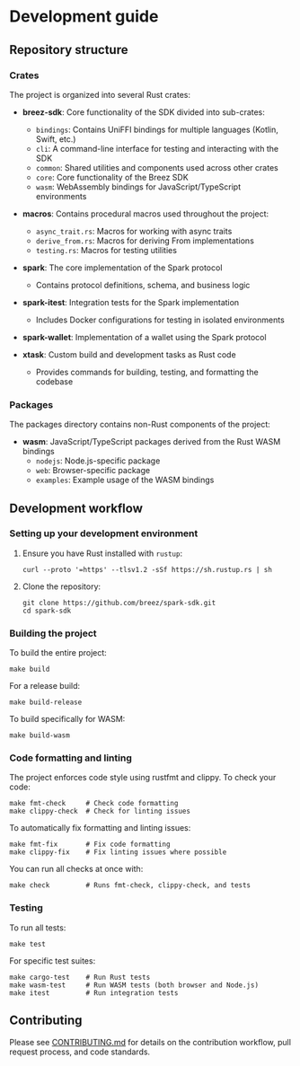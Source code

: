 # Development guide

## Repository structure

### Crates

The project is organized into several Rust crates:

- **breez-sdk**: Core functionality of the SDK divided into sub-crates:
  - `bindings`: Contains UniFFI bindings for multiple languages (Kotlin, Swift, etc.)
  - `cli`: A command-line interface for testing and interacting with the SDK
  - `common`: Shared utilities and components used across other crates
  - `core`: Core functionality of the Breez SDK
  - `wasm`: WebAssembly bindings for JavaScript/TypeScript environments

- **macros**: Contains procedural macros used throughout the project:
  - `async_trait.rs`: Macros for working with async traits
  - `derive_from.rs`: Macros for deriving From implementations
  - `testing.rs`: Macros for testing utilities

- **spark**: The core implementation of the Spark protocol
  - Contains protocol definitions, schema, and business logic

- **spark-itest**: Integration tests for the Spark implementation
  - Includes Docker configurations for testing in isolated environments

- **spark-wallet**: Implementation of a wallet using the Spark protocol

- **xtask**: Custom build and development tasks as Rust code
  - Provides commands for building, testing, and formatting the codebase

### Packages

The packages directory contains non-Rust components of the project:

- **wasm**: JavaScript/TypeScript packages derived from the Rust WASM bindings
  - `nodejs`: Node.js-specific package
  - `web`: Browser-specific package
  - `examples`: Example usage of the WASM bindings

## Development workflow

### Setting up your development environment

1. Ensure you have Rust installed with `rustup`:
   ```
   curl --proto '=https' --tlsv1.2 -sSf https://sh.rustup.rs | sh
   ```

2. Clone the repository:
   ```
   git clone https://github.com/breez/spark-sdk.git
   cd spark-sdk
   ```

### Building the project

To build the entire project:
```
make build
```

For a release build:
```
make build-release
```

To build specifically for WASM:
```
make build-wasm
```

### Code formatting and linting

The project enforces code style using rustfmt and clippy. To check your code:

```
make fmt-check     # Check code formatting
make clippy-check  # Check for linting issues
```

To automatically fix formatting and linting issues:

```
make fmt-fix       # Fix code formatting
make clippy-fix    # Fix linting issues where possible
```

You can run all checks at once with:

```
make check         # Runs fmt-check, clippy-check, and tests
```

### Testing

To run all tests:
```
make test
```

For specific test suites:
```
make cargo-test    # Run Rust tests
make wasm-test     # Run WASM tests (both browser and Node.js)
make itest         # Run integration tests
```

## Contributing

Please see [CONTRIBUTING.md](CONTRIBUTING.md) for details on the contribution workflow, pull request process, and code standards.
